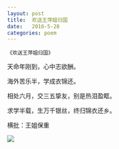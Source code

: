 ```yaml
---
layout: post
title:  欢送王萍姐归国
date:   2016-5-28
categories: poem
---
```

`《欢送王萍姐归国》`

天命年刚到，心中志欲酬。

海外苦乐半，学成衣锦还。

相处六月，交三五挚友，别是热泪盈眶。

求学半载，生万千银丝，终归锦衣还乡。

横批：王姐保重

<!--more-->

![]({{site.url}}/Images/19.png)